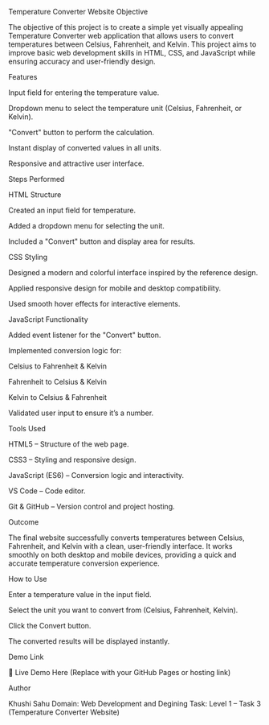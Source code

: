 Temperature Converter Website
Objective

The objective of this project is to create a simple yet visually appealing Temperature Converter web application that allows users to convert temperatures between Celsius, Fahrenheit, and Kelvin. This project aims to improve basic web development skills in HTML, CSS, and JavaScript while ensuring accuracy and user-friendly design.

Features

Input field for entering the temperature value.

Dropdown menu to select the temperature unit (Celsius, Fahrenheit, or Kelvin).

"Convert" button to perform the calculation.

Instant display of converted values in all units.

Responsive and attractive user interface.

Steps Performed

HTML Structure

Created an input field for temperature.

Added a dropdown menu for selecting the unit.

Included a "Convert" button and display area for results.

CSS Styling

Designed a modern and colorful interface inspired by the reference design.

Applied responsive design for mobile and desktop compatibility.

Used smooth hover effects for interactive elements.

JavaScript Functionality

Added event listener for the "Convert" button.

Implemented conversion logic for:

Celsius to Fahrenheit & Kelvin

Fahrenheit to Celsius & Kelvin

Kelvin to Celsius & Fahrenheit

Validated user input to ensure it’s a number.

Tools Used

HTML5 – Structure of the web page.

CSS3 – Styling and responsive design.

JavaScript (ES6) – Conversion logic and interactivity.

VS Code – Code editor.

Git & GitHub – Version control and project hosting.

Outcome

The final website successfully converts temperatures between Celsius, Fahrenheit, and Kelvin with a clean, user-friendly interface. It works smoothly on both desktop and mobile devices, providing a quick and accurate temperature conversion experience.

How to Use

Enter a temperature value in the input field.

Select the unit you want to convert from (Celsius, Fahrenheit, Kelvin).

Click the Convert button.

The converted results will be displayed instantly.

Demo Link

🔗 Live Demo Here (Replace with your GitHub Pages or hosting link)

Author

Khushi Sahu
Domain: Web Development and Degining
Task: Level 1 – Task 3 (Temperature Converter Website)
